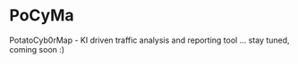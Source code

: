 # PoCyMa
PotatoCyb0rMap - KI driven traffic analysis and reporting tool ... stay tuned, coming soon :)

